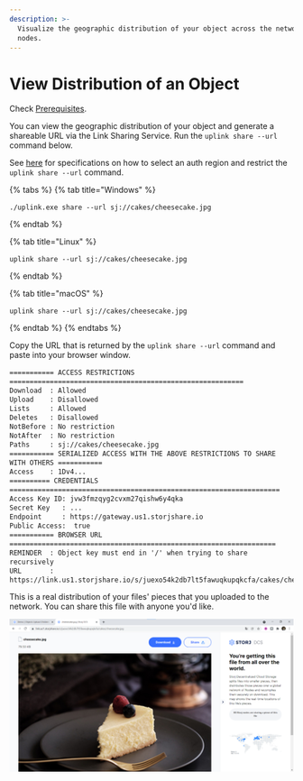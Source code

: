 ```yaml
---
description: >-
  Visualize the geographic distribution of your object across the network of
  nodes.
---
```


# View Distribution of an Object

Check [Prerequisites](../prerequisites.md).

You can view the geographic distribution of your object and generate a shareable URL via the Link Sharing Service. Run the `uplink share --url` command below.

See [here](../../../api-reference/uplink-cli/share-command.md#link-sharing) for specifications on how to select an auth region and restrict the `uplink share --url` command.

{% tabs %}
{% tab title="Windows" %}
```
./uplink.exe share --url sj://cakes/cheesecake.jpg
```
{% endtab %}

{% tab title="Linux" %}
```
uplink share --url sj://cakes/cheesecake.jpg
```
{% endtab %}

{% tab title="macOS" %}
```
uplink share --url sj://cakes/cheesecake.jpg
```
{% endtab %}
{% endtabs %}

Copy the URL that is returned by the `uplink share --url` command and paste into your browser window.

```
=========== ACCESS RESTRICTIONS ==========================================================
Download  : Allowed
Upload    : Disallowed
Lists     : Allowed
Deletes   : Disallowed
NotBefore : No restriction
NotAfter  : No restriction
Paths     : sj://cakes/cheesecake.jpg
=========== SERIALIZED ACCESS WITH THE ABOVE RESTRICTIONS TO SHARE WITH OTHERS ===========
Access    : 1Dv4...
========== CREDENTIALS ===================================================================
Access Key ID: jvw3fmzqyg2cvxm27qishw6y4qka
Secret Key   : ...
Endpoint     : https://gateway.us1.storjshare.io
Public Access:  true
=========== BROWSER URL ==================================================================
REMINDER  : Object key must end in '/' when trying to share recursively
URL       : https://link.us1.storjshare.io/s/juexo54k2db7lt5fawuqkupqkcfa/cakes/cheesecake.jpg
```

This is a real distribution of your files' pieces that you uploaded to the network. You can share this file with anyone you'd like.

![](<../../../.gitbook/assets/image (131) (1).png>)
